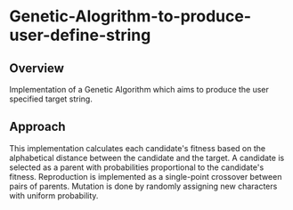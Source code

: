 # Genetic-Alogrithm-to-produce-user-define-string

## Overview 
Implementation of a Genetic Algorithm which aims to produce the user specified target string. 

## Approach
This implementation calculates each candidate's fitness based on the alphabetical distance between the candidate and the target. A candidate is selected as a parent with probabilities proportional to the candidate's fitness. Reproduction is implemented as a single-point crossover between pairs of parents. Mutation is done by randomly assigning new characters with uniform probability.
